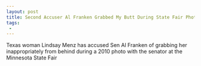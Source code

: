 ```yaml
---
layout: post
title: Second Accuser Al Franken Grabbed My Butt During State Fair Photo
tags:
 -
---
```

Texas woman Lindsay Menz has accused Sen Al Franken of grabbing her inappropriately from behind during a 2010 photo with the senator at the Minnesota State Fair
